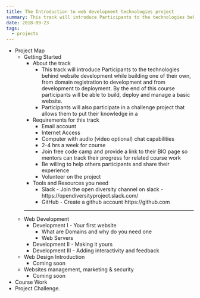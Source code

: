 ```yaml
---
title: The Introduction to web development technologies project
summary: This track will introduce Participants to the technologies behind website development while building one of their own, from domain registration to development and from development to deployment.
date: 2018-09-23
tags:
  - projects
---
```


<ul>
<li><span class="name">Project Map</span>
<ul>
<li><span class="name">Getting Started</span>
	<ul>
		<li><span class="name">About the track</span>
			<ul>
				<li><span class="name">This track will introduce Participants to the technologies
						behind website development while building one of their own, from domain
						registration to development and from development to deployment. By the end of
						this course participants will be able to build, deploy and manage a basic
						website. </span></li>
				<li><span class="name">Participants will also participate in a challenge project that
						allows them to put their knowledge in a </span></li>
			</ul>
		</li>
		<li><span class="name">Requirements for this track</span>
			<ul>
				<li><span class="name">Email account</span></li>
				<li><span class="name">Internet Access</span></li>
				<li><span class="name">Computer with audio (video optional) chat capabilities </span></li>
				<li><span class="name">2-4 hrs a week for course </span></li>
				<li><span class="name">Join free code camp and provide a link to their BIO page so
						mentors can track their progress for related course work </span></li>
				<li><span class="name">Be willing to help others participants and share their
						experience</span></li>
				<li><span class="name">Volunteer on the project</span></li>
			</ul>
		</li>
		<li><span class="name">Tools and Resources you need</span>
			<ul>
				<li><span class="name">Slack - Join the open diversity channel on slack -
						https://opendiversityproject.slack.com/</span></li>
				<li><span class="name">GitHub - Create a github account https://github.com</span></li>
			</ul>
		</li>
	</ul>
</li>
<li>
<hr>
<span class="name">Web Development</span>
	<ul>
		<li><span class="name">Development I - Your first website</span>
			<ul>
				<li><span class="name">What are Domains and why do you need one</span></li>
				<li><span class="name">Web Servers </span></li>
			</ul>
		</li>
		<li><span class="name">Development II - Making it yours</span></li>
		<li><span class="name">Development III - Adding interactivity and feedback</span></li>
	</ul>
</li>
<li><span class="name">Web Design Introduction</span>
	<ul>
		<li><span class="name">Coming soon</span></li>
	</ul>
</li>
<li><span class="name">Websites management, marketing &amp; security</span>
	<ul>
		<li><span class="name">Coming soon</span></li>
	</ul>
</li>
</ul>
</li>
<li><span class="name">Course Work</span></li>
<li><span class="name">Project Challenge.</span></li>
</ul>
